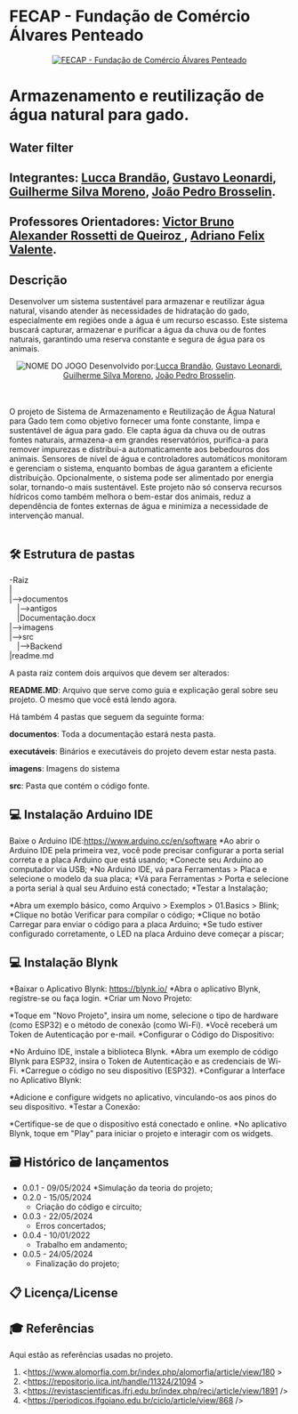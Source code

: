 # FECAP - Fundação de Comércio Álvares Penteado

<p align="center">
<a href= "https://www.fecap.br/"><img src="https://encrypted-tbn0.gstatic.com/images?q=tbn:ANd9GcRhZPrRa89Kma0ZZogxm0pi-tCn_TLKeHGVxywp-LXAFGR3B1DPouAJYHgKZGV0XTEf4AE&usqp=CAU" alt="FECAP - Fundação de Comércio Álvares Penteado" border="0"></a>
</p>

#  Armazenamento e reutilização de água natural para gado.

## Water filter

## Integrantes: <a href="https:https://www.linkedin.com/in/lucca-brand%C3%A3o-821044243/">Lucca Brandão</a>, <a href="https://https://www.linkedin.com/in/gustavo-leonardi-584b00231/">Gustavo Leonardi</a>, <a href="https://www.linkedin.com/in/guilherme-moreno-52847a30b/">Guilherme Silva Moreno</a>, <a href="https://www.linkedin.com/in/jo%C3%A3o-pedro-brosselin-37b22a2b9/">João Pedro Brosselin</a>.

## Professores Orientadores: <a href="https:https://www.linkedin.com/in/victorbarq/">Victor Bruno Alexander Rossetti de Queiroz </a>, <a href="https://www.linkedin.com/in/adriano-valente-534576135/">Adriano Felix Valente</a>.

## Descrição
Desenvolver um sistema sustentável para armazenar e reutilizar água natural, visando atender às necessidades de hidratação do gado, especialmente em regiões onde a água é um recurso escasso. Este sistema buscará capturar, armazenar e purificar a água da chuva ou de fontes naturais, garantindo uma reserva constante e segura de água para os animais.

<p align="center">
<img src="https://pix4free.org/assets/library/2021-01-20/originals/game.jpg" alt="NOME DO JOGO" border="0">
  Desenvolvido por:<a href="https:https://www.linkedin.com/in/lucca-brand%C3%A3o-821044243/">Lucca Brandão</a>, <a href="https://https://www.linkedin.com/in/gustavo-leonardi-584b00231/">Gustavo Leonardi</a>, <a href="https://www.linkedin.com/in/guilherme-moreno-52847a30b/">Guilherme Silva Moreno</a>, <a href="https://www.linkedin.com/in/jo%C3%A3o-pedro-brosselin-37b22a2b9/">João Pedro Brosselin</a>.
</p>

<br><br>
O projeto de Sistema de Armazenamento e Reutilização de Água Natural para Gado tem como objetivo fornecer uma fonte constante, limpa e sustentável de água para gado. Ele capta água da chuva ou de outras fontes naturais, armazena-a em grandes reservatórios, purifica-a para remover impurezas e distribui-a automaticamente aos bebedouros dos animais. Sensores de nível de água e controladores automáticos monitoram e gerenciam o sistema, enquanto bombas de água garantem a eficiente distribuição. Opcionalmente, o sistema pode ser alimentado por energia solar, tornando-o mais sustentável. Este projeto não só conserva recursos hídricos como também melhora o bem-estar dos animais, reduz a dependência de fontes externas de água e minimiza a necessidade de intervenção manual.
<br><br>

## 🛠 Estrutura de pastas

-Raiz<br>
|<br>
|-->documentos<br>
  &emsp;|-->antigos<br>
  &emsp;|Documentação.docx<br>
|-->imagens<br>
|-->src<br>
  &emsp;|-->Backend<br>
|readme.md<br>

A pasta raiz contem dois arquivos que devem ser alterados:

<b>README.MD</b>: Arquivo que serve como guia e explicação geral sobre seu projeto. O mesmo que você está lendo agora.

Há também 4 pastas que seguem da seguinte forma:

<b>documentos</b>: Toda a documentação estará nesta pasta.

<b>executáveis</b>: Binários e executáveis do projeto devem estar nesta pasta.

<b>imagens</b>: Imagens do sistema

<b>src</b>: Pasta que contém o código fonte.

## 💻  Instalação Arduino IDE
Baixe o Arduino IDE:https://www.arduino.cc/en/software
*Ao abrir o Arduino IDE pela primeira vez, você pode precisar configurar a porta serial correta e a placa Arduino que está usando;
*Conecte seu Arduino ao computador via USB;
*No Arduino IDE, vá para Ferramentas > Placa e selecione o modelo da sua placa;
*Vá para Ferramentas > Porta e selecione a porta serial à qual seu Arduino está conectado;
*Testar a Instalação;

*Abra um exemplo básico, como Arquivo > Exemplos > 01.Basics > Blink;
*Clique no botão Verificar para compilar o código;
*Clique no botão Carregar para enviar o código para a placa Arduino;
*Se tudo estiver configurado corretamente, o LED na placa Arduino deve começar a piscar;

## 💻  Instalação Blynk 
*Baixar o Aplicativo Blynk: https://blynk.io/
*Abra o aplicativo Blynk, registre-se ou faça login.
*Criar um Novo Projeto:

*Toque em "Novo Projeto", insira um nome, selecione o tipo de hardware (como ESP32) e o método de conexão (como Wi-Fi).
*Você receberá um Token de Autenticação por e-mail.
*Configurar o Código do Dispositivo:

*No Arduino IDE, instale a biblioteca Blynk.
*Abra um exemplo de código Blynk para ESP32, insira o Token de Autenticação e as credenciais de Wi-Fi.
*Carregue o código no seu dispositivo (ESP32).
*Configurar a Interface no Aplicativo Blynk:

*Adicione e configure widgets no aplicativo, vinculando-os aos pinos do seu dispositivo.
*Testar a Conexão:

*Certifique-se de que o dispositivo está conectado e online.
*No aplicativo Blynk, toque em "Play" para iniciar o projeto e interagir com os widgets.

## 🗃 Histórico de lançamentos

* 0.0.1 - 09/05/2024
    *Simulação da teoria do projeto;
 * 0.2.0 - 15/05/2024
    * Criação do código e circuito;
* 0.0.3 - 22/05/2024
    * Erros concertados;
* 0.0.4 - 10/01/2022
    * Trabalho em andamento;
* 0.0.5 - 24/05/2024
    * Finalização do projeto;

## 📋 Licença/License


## 🎓 Referências

Aqui estão as referências usadas no projeto.

1. <https://www.alomorfia.com.br/index.php/alomorfia/article/view/180 >
2. <https://repositorio.iica.int/handle/11324/21094 >
3. <https://revistascientificas.ifrj.edu.br/index.php/reci/article/view/1891 />
4. <https://periodicos.ifgoiano.edu.br/ciclo/article/view/868 />
